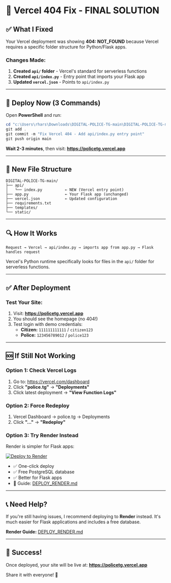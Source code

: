 # 🔧 Vercel 404 Fix - FINAL SOLUTION

## ✅ What I Fixed

Your Vercel deployment was showing **404: NOT_FOUND** because Vercel requires a specific folder structure for Python/Flask apps.

### Changes Made:

1. **Created `api/` folder** - Vercel's standard for serverless functions
2. **Created `api/index.py`** - Entry point that imports your Flask app
3. **Updated `vercel.json`** - Points to `api/index.py`

---

## 🚀 Deploy Now (3 Commands)

Open **PowerShell** and run:

```powershell
cd "c:\Users\rhars\Downloads\DIGITAL-POLICE-TG-main\DIGITAL-POLICE-TG-main"
git add .
git commit -m "Fix Vercel 404 - Add api/index.py entry point"
git push origin main
```

**Wait 2-3 minutes**, then visit: **https://policetg.vercel.app**

---

## 📁 New File Structure

```
DIGITAL-POLICE-TG-main/
├── api/
│   └── index.py          ← NEW (Vercel entry point)
├── app.py                ← Your Flask app (unchanged)
├── vercel.json           ← Updated configuration
├── requirements.txt
├── templates/
└── static/
```

---

## 🔍 How It Works

```
Request → Vercel → api/index.py → imports app from app.py → Flask handles request
```

Vercel's Python runtime specifically looks for files in the `api/` folder for serverless functions.

---

## ✅ After Deployment

### Test Your Site:
1. Visit: **https://policetg.vercel.app**
2. You should see the homepage (no 404!)
3. Test login with demo credentials:
   - **Citizen:** `111111111111` / `citizen123`
   - **Police:** `123456789012` / `police123`

---

## 🆘 If Still Not Working

### Option 1: Check Vercel Logs
1. Go to: https://vercel.com/dashboard
2. Click **"police.tg"** → **"Deployments"**
3. Click latest deployment → **"View Function Logs"**

### Option 2: Force Redeploy
1. Vercel Dashboard → police.tg → Deployments
2. Click **"..."** → **"Redeploy"**

### Option 3: Try Render Instead
Render is simpler for Flask apps:

[![Deploy to Render](https://render.com/images/deploy-to-render-button.svg)](https://render.com/deploy?repo=https://github.com/HARSHAVARDHANRAMGIRI/DIGITAL-POLICE-TG)

- ✅ One-click deploy
- ✅ Free PostgreSQL database
- ✅ Better for Flask apps
- 📖 Guide: [DEPLOY_RENDER.md](DEPLOY_RENDER.md)

---

## 📞 Need Help?

If you're still having issues, I recommend deploying to **Render** instead. It's much easier for Flask applications and includes a free database.

**Render Guide:** [DEPLOY_RENDER.md](DEPLOY_RENDER.md)

---

## 🎉 Success!

Once deployed, your site will be live at:
**https://policetg.vercel.app**

Share it with everyone! 🚀